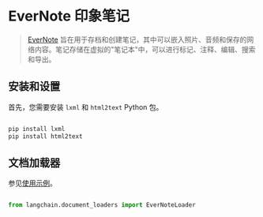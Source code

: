 # EverNote 印象笔记


>[EverNote](https://evernote.com/) 旨在用于存档和创建笔记，其中可以嵌入照片、音频和保存的网络内容。笔记存储在虚拟的"笔记本"中，可以进行标记、注释、编辑、搜索和导出。


## 安装和设置


首先，您需要安装 `lxml` 和 `html2text` Python 包。


```bash

pip install lxml
pip install html2text
```



## 文档加载器


参见[使用示例](../modules/indexes/document_loaders/examples/evernote.ipynb)。


```python

from langchain.document_loaders import EverNoteLoader
```

